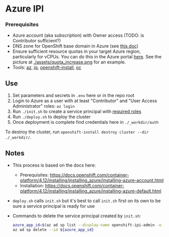 # Azure IPI

### Prerequisites

- Azure account (aka subscription) with Owner access (TODO: is Contributor sufficient?)
- DNS zone for OpenShift base domain in Azure (see [this doc](https://docs.openshift.com/container-platform/4.12/installing/installing_azure/installing-azure-account.html#installation-azure-network-config_installing-azure-account))
- Ensure sufficient resource quotas in your target Azure region, particularly
for vCPUs. You can do this in the Azure portal [here](https://portal.azure.com/#view/Microsoft_Azure_Capacity/QuotaMenuBlade/~/myQuotas).
See the picture at [./assets/quota_increase.png](./assets/quota_increase.png) for an example.
- Tools: [az](https://learn.microsoft.com/en-us/cli/azure/install-azure-cli), [jq](https://stedolan.github.io/jq/download/), [openshift-install](https://console.redhat.com/openshift/downloadshttps://console.redhat.com/openshift/downloads#tool-x86_64-openshift-install), [oc](https://console.redhat.com/openshift/downloadshttps://console.redhat.com/openshift/downloads#tool-oc)

## Use

1. Set parameters and secrets in `.env` here or in the repo root
1. Login to Azure as a user with at least "Contributor" and "User Access Administrator" roles: `az login`
1. Run `./init.sh` to create a service principal with [required roles](https://docs.openshift.com/container-platform/4.12/installing/installing_azure/installing-azure-account.html#installation-azure-permissions_installing-azure-account)
1. Run `./deploy.sh` to deploy the cluster
1. Once deployment is complete find credentials here in `./_workdir/auth`

To destroy the cluster, run `openshift-install destroy cluster --dir ./_workdir/`.

## Notes

- This process is based on the docs here:
  - Prerequisites: <https://docs.openshift.com/container-platform/4.12/installing/installing_azure/installing-azure-account.html>
  - Installation: <https://docs.openshift.com/container-platform/4.12/installing/installing_azure/installing-azure-default.html>
- `deploy.sh` calls `init.sh` but it's best to call `init.sh` first on its own to be sure a service principal is ready for use
- Commands to delete the service principal created by `init.sh`:

  ```bash
  azure_app_id=$(az ad sp list --display-name openshift-ipi-admin -o json | jq -r '.[0].appId')
  az ad sp delete --id ${azure_app_id}
  ```